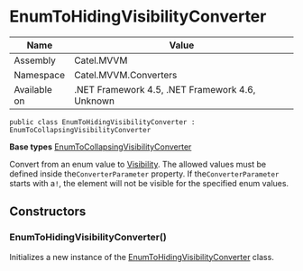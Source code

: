 

# EnumToHidingVisibilityConverter

Name|Value
---|---
Assembly|Catel.MVVM
Namespace|Catel.MVVM.Converters
Available on|.NET Framework 4.5, .NET Framework 4.6, Unknown

```
public class EnumToHidingVisibilityConverter : EnumToCollapsingVisibilityConverter
```

**Base types**
[EnumToCollapsingVisibilityConverter](/Catel.MVVM\Catel\MVVM\Converters\EnumToCollapsingVisibilityConverter.md)


Convert from an enum value to [Visibility](#). The allowed values must be defined inside the`ConverterParameter` property. If the`ConverterParameter` starts with a`!`, the element will not be visible for the specified enum values.



## Constructors

### EnumToHidingVisibilityConverter()

Initializes a new instance of the [EnumToHidingVisibilityConverter](#) class.



